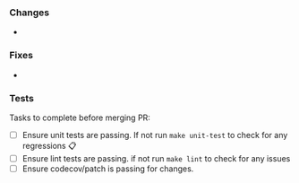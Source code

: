 ### Changes
-

### Fixes
-

### Tests
Tasks to complete before merging PR:
- [ ]  Ensure unit tests are passing. If not run `make unit-test` to check for any regressions :clipboard:
- [ ]  Ensure lint tests are passing. if not run `make lint` to check for any issues
- [ ]  Ensure codecov/patch is passing for changes.